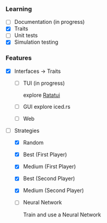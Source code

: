 ### Learning

- [ ] Documentation (in progress)
- [x] Traits
- [ ] Unit tests
- [x] Simulation testing

### Features

- [x] Interfaces -> Traits
  - [ ] TUI (in progress)

      explore [Ratatui](https://ratatui.rs)

  - [ ] GUI
      explore iced.rs
      
  - [ ] Web
- [ ] Strategies
  - [x] Random
  - [x] Best (First Player)
  - [x] Medium (First Player)
  - [x] Best (Second Player)
  - [x] Medium (Second Player)
  - [ ] Neural Network

    Train and use a Neural Network
